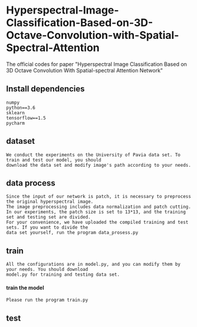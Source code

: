 # Hyperspectral-Image-Classification-Based-on-3D-Octave-Convolution-with-Spatial-Spectral-Attention
The official codes for paper "Hyperspectral Image Classification Based on 3D Octave Convolution With Spatial-spectral Attention Network"
## Install dependencies
    numpy
    python==3.6
    sklearn
    tensorflow==1.5
    pycharm
## dataset
    We conduct the experiments on the University of Pavia data set. To train and test our model, you should 
    download the data set and modify image's path according to your needs.
## data process 
    Since the input of our network is patch, it is necessary to preprocess the original hyperspectral image. 
    The image preprocessing includes data normalization and patch cutting. 
    In our experiments, the patch size is set to 13*13, and the training set and testing set are divided.
    For your convenience, we have uploaded the compiled training and test sets. If you want to divide the 
    data set yourself, run the program data_prosess.py       
## train
    All the configurations are in model.py, and you can modify them by your needs. You should download 
    model.py for training and testing data set.
    
#### train the model
    Please run the program train.py
## test
